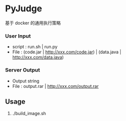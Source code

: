 # PyJudge

基于 docker 的通用执行策略

### User Input

- script : run.sh | run.py
- File : (code.jar | http://xxx.com/code.jar) | (data.java | http://xxx.com/data.java)

### Server Output

- Output string
- File : output.rar | http://xxx.com/output.rar


## Usage

1. ./build_image.sh
